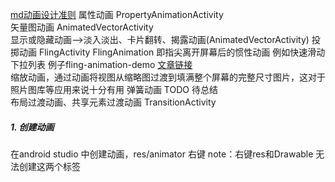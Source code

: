 [md动画设计准则](https://material.io/design/motion/understanding-motion.html#principles)
属性动画 PropertyAnimationActivity   
矢量图动画 AnimatedVectorActivity   
显示或隐藏动画-->淡入淡出、卡片翻转、揭露动画(AnimatedVectorActivity)
投掷动画 FlingActivity FlingAnimation 即指尖离开屏幕后的惯性动画  例如快速滑动下拉列表   例子fling-animation-demo  [文章链接](https://juejin.cn/post/6982514357389230111)  
缩放动画，通过动画将视图从缩略图过渡到填满整个屏幕的完整尺寸图片，这对于照片图库等应用来说十分有用 
弹簧动画 TODO 待总结    
布局过渡动画、共享元素过渡动画 TransitionActivity 

##### 1. 创建动画

在android studio 中创建动画，res/animator 右键 <set> <objectAnimator>  note：右键res和Drawable 无法创建这两个标签 
